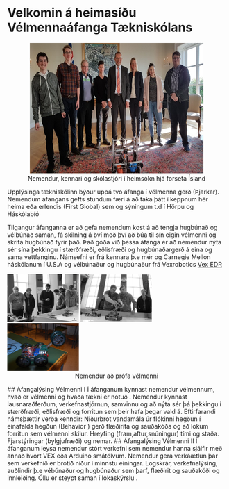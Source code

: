 
# Velkomin á heimasíðu Vélmennaáfanga Tækniskólans
<p align="center"> <img width="400" height="300" src="/img/velmenniogforseti.png" alt="Nemendur, kennari og skólastjóri í heimsókn hjá forseta Ísland"><br>
Nemendur, kennari og skólastjóri í heimsókn hjá forseta Ísland</p>
Upplýsinga tækniskólinn býður uppá tvo áfanga í vélmenna gerð (Þjarkar).  Nemendum áfangans gefts stundum færi á að taka þátt í keppnum hér heima eða erlendis (First Global) sem og sýningum t.d í Hörpu og Háskólabíó

Tilgangur áfanganna er að gefa nemendum kost á að tengja hugbúnað og vélbúnað saman, fá skilning á því með því að búa til sín eigin vélmenni og skrifa hugbúnað fyrir það. Það góða við þessa áfanga er að nemendur nýta sér sína þekkingu í stærðfræði, eðlisfræði og hugbúnaðargerð á eina og sama vettfanginu. Námsefni er frá kennara þ.e mér og Carnegie Mellon háskólanum í U.S.A og vélbúnaður og hugbúnaður frá Vexrobotics <a href="http://vexrobotics.com">Vex EDR</a>
<div style="float:left;margin-right:5px;">
    <img src="/img/syning_lokaverkefni_rbob_h13_2.png" style="width:33%">
            <img src="/img/syning_lokaverkefni_rbob_h13_1.png" style="width:33%">
                    <img src="/img/DSC_0004.JPG" style="width:33%">
</div>
<p align="center"> Nemendur að prófa vélmenni </p>
## Áfangalýsing Vélmenni I
Í áfanganum kynnast nemendur vélmennum, hvað er vélmenni og hvaða tækni er notuð . Nemendur kynnast lausnaraðferðum, verkefnastjórnun, samvinnu og að nýta sér þá þekkingu í stærðfræði, eðlisfræði og forritun sem þeir hafa þegar vald á. Eftirfarandi námsþættir verða kenndir: Niðurbrot vandamála úr flókinni hegðun í einafalda hegðun (Behavior ) gerð flæðirita og sauðakóða og að lokum forritun sem vélmenni skilur. Hreyfing (fram,aftur,snúningur) tími og staða. Fjarstýringar (bylgjufræði) og nemar.
## Áfangalýsing Vélmenni II
Í áfanganum leysa nemendur stórt verkefni sem nemendur hanna sjálfir með annað hvort VEX eða Arduino smátölvum. Nemendur gera verkáætlun þar sem verkefnið er brotið niður í minnstu einingar. Logskrár, verkefnalýsing, auðlindir þ.e vébúnaður og hugbúnaður sem þarf, flæðirit og sauðakóði og innleiðing. Öllu er steypt saman í lokaskýrslu .
